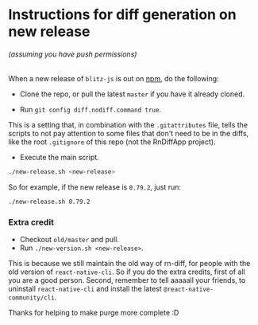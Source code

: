 # Instructions for diff generation on new release
###### (assuming you have push permissions)

When a new release of `blitz-js` is out on [npm](https://www.npmjs.com/package/blitz), do the following:

- Clone the repo, or pull the latest `master` if you have it already cloned.

- Run `git config diff.nodiff.command true`.

This is a setting that, in combination with the `.gitattributes` file, tells the scripts to not pay attention to some files that don't need to be in the diffs, like the root `.gitignore` of this repo (not the RnDiffApp project).

- Execute the main script.
```sh
./new-release.sh <new-release>
```
So for example, if the new release is `0.79.2`, just run:
```sh
./new-release.sh 0.79.2
```

### Extra credit
- Checkout `old/master` and pull.
- Run `./new-version.sh <new-release>`.

This is because we still maintain the old way of rn-diff, for people with the old version of `react-native-cli`. So if you do the extra credits, first of all you are a good person. Second, remember to tell aaaaall your friends, to uninstall `react-native-cli` and install the latest `@react-native-community/cli`.

Thanks for helping to make purge more complete :D
